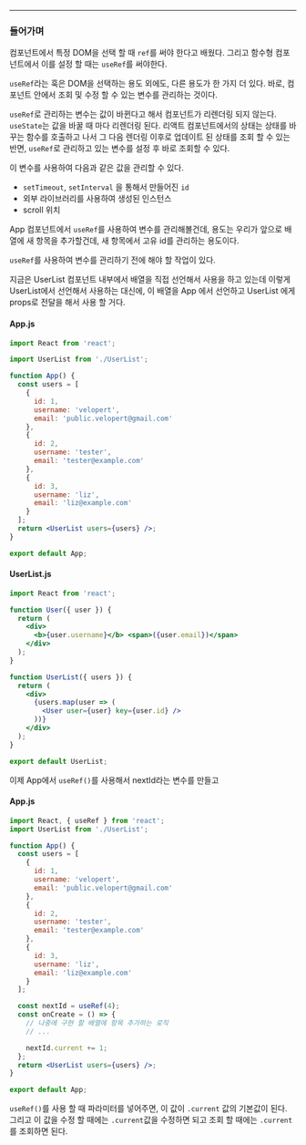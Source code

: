 ----

### 들어가며

컴포넌트에서 특정 DOM을 선택 할 때 `ref`를 써야 한다고 배웠다. 그리고 함수형 컴포넌트에서 이를 설정 할 때는 `useRef`를 써야한다. 

`useRef`라는 훅은 DOM을 선택하는 용도 외에도, 다른 용도가 한 가지 더 있다. 바로, 컴포넌트 안에서 조회 및 수정 할 수 있는 변수를 관리하는 것이다. 

`useRef`로 관리하는 변수는 값이 바뀐다고 해서 컴포넌트가 리렌더링 되지 않는다. `useState`는 값을 바꿀 때 마다 리렌더링 된다. 리액트 컴포넌트에서의 상태는 상태를 바꾸는 함수를 호출하고 나서 그 다음 렌더링 이후로 업데이트 된 상태를 조회 할 수 있는 반면, `useRef`로 관리하고 있는 변수를 설정 후 바로 조회할 수 있다. 

이 변수를 사용하여 다음과 같은 값을 관리할 수 있다.

- `setTimeout`, `setInterval` 을 통해서 만들어진 `id`
- 외부 라이브러리를 사용하여 생성된 인스턴스
- scroll 위치

App 컴포넌트에서 `useRef`를 사용하여 변수를 관리해볼건데, 용도는 우리가 앞으로 배열에 새 항목을 추가할건데, 새 항목에서 고유 id를 관리하는 용도이다.

`useRef`를 사용하여 변수를 관리하기 전에 해야 할 작업이 있다.

지금은 UserList 컴포넌트 내부에서 배열을 직접 선언해서 사용을 하고 있는데 이렇게 UserList에서 선언해서 사용하는 대신에, 이 배열을 App 에서 선언하고 UserList 에게 props로 전달을 해서 사용 할 거다.

#### App.js

```jsx
import React from 'react';

import UserList from './UserList';

function App() {
  const users = [
    {
      id: 1,
      username: 'velopert',
      email: 'public.velopert@gmail.com'
    },
    {
      id: 2,
      username: 'tester',
      email: 'tester@example.com'
    },
    {
      id: 3,
      username: 'liz',
      email: 'liz@example.com'
    }
  ];
  return <UserList users={users} />;
}

export default App;
```

#### UserList.js

```jsx
import React from 'react';

function User({ user }) {
  return (
    <div>
      <b>{user.username}</b> <span>({user.email})</span>
    </div>
  );
}

function UserList({ users }) {
  return (
    <div>
      {users.map(user => (
        <User user={user} key={user.id} />
      ))}
    </div>
  );
}

export default UserList;
```

이제 App에서 `useRef()`를 사용해서 nextId라는 변수를 만들고 

#### App.js

```jsx
import React, { useRef } from 'react';
import UserList from './UserList';

function App() {
  const users = [
    {
      id: 1,
      username: 'velopert',
      email: 'public.velopert@gmail.com'
    },
    {
      id: 2,
      username: 'tester',
      email: 'tester@example.com'
    },
    {
      id: 3,
      username: 'liz',
      email: 'liz@example.com'
    }
  ];

  const nextId = useRef(4);
  const onCreate = () => {
    // 나중에 구현 할 배열에 항목 추가하는 로직
    // ...

    nextId.current += 1;
  };
  return <UserList users={users} />;
}

export default App;
```

`useRef()`를 사용 할 때 파라미터를 넣어주면, 이 값이 `.current` 값의 기본값이 된다.
그리고 이 값을 수정 할 때에는 `.current`값을 수정하면 되고 조회 할 때에는 `.current`를 조회하면 된다.